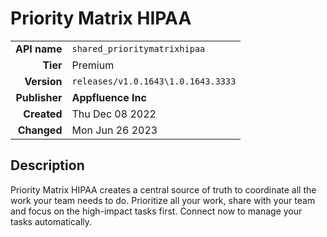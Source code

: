 # Priority Matrix HIPAA
| | |
|-:|-|
|**API name**|`shared_prioritymatrixhipaa`|
|**Tier**|Premium|
|**Version**|`releases/v1.0.1643\1.0.1643.3333`|
|**Publisher**|**Appfluence Inc**|
|**Created**|Thu Dec 08 2022|
|**Changed**|Mon Jun 26 2023|

## Description
Priority Matrix HIPAA creates a central source of truth to coordinate all the work your team needs to do. Prioritize all your work, share with your team and focus on the high-impact tasks first. Connect now to manage your tasks automatically.

